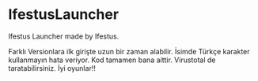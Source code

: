 # IfestusLauncher
Ifestus Launcher made by Ifestus.

Farklı Versionlara ilk girişte uzun bir zaman alabilir.
İsimde Türkçe karakter kullanmayın hata veriyor.
Kod tamamen bana aittir. Virustotal de taratabilirsiniz.
İyi oyunlar!!
